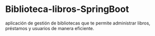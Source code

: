 # Biblioteca-libros-SpringBoot
aplicación de gestión de bibliotecas que te permite administrar libros, préstamos y usuarios de manera eficiente.
